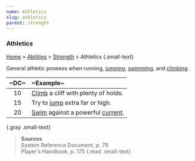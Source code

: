 ```yaml
---
name: Athletics
slug: athletics
parent: strength
---
```

### Athletics
[Home](dm-operations-center) > [Abilities](abilities-menu) > [Strength](strength) > Athletics {.small-text}

General athletic prowess when running, [jumping](jump), [swimming](swim), and [climbing](climb).

| ~DC~ | ~Example~                                           |
| :--: | :-------------------------------------------------- |
|  10  | [Climb](climb) a cliff with plenty of holds.        |
|  15  | Try to [jump](jump) extra far or high.              |
|  20  | [Swim](swim) against a powerful [current](current). |
{.gray .small-text}

> **Sources** <br/>
> System Reference Document, p. 79<br/>
> Player's Handbook, p. 175
{.read .small-text}

